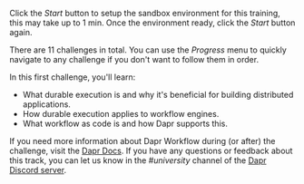 Click the *Start* button to setup the sandbox environment for this training, this may take up to 1 min. Once the environment ready, click the *Start* button again.

There are 11 challenges in total. You can use the *Progress* menu to quickly navigate to any challenge if you don't want to follow them in order.

In this first challenge, you'll learn:

- What durable execution is and why it's beneficial for building distributed applications.
- How durable execution applies to workflow engines.
- What workflow as code is and how Dapr supports this.

If you need more information about Dapr Workflow during (or after) the challenge, visit the [Dapr Docs](https://docs.dapr.io/developing-applications/building-blocks/workflow/). If you have any questions or feedback about this track, you can let us know in the *#university* channel of the [Dapr Discord server](https://bit.ly/dapr-discord).

